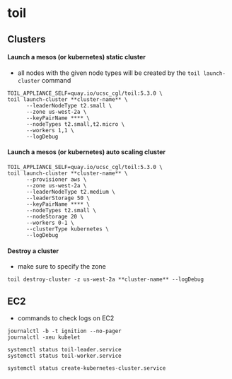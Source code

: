 # toil

## Clusters

#### Launch a mesos (or kubernetes) static cluster

- all nodes with the given node types will be created by the `toil launch-cluster` command

```shell
TOIL_APPLIANCE_SELF=quay.io/ucsc_cgl/toil:5.3.0 \
toil launch-cluster **cluster-name** \
      --leaderNodeType t2.small \
      --zone us-west-2a \
      --keyPairName **** \
      --nodeTypes t2.small,t2.micro \
      --workers 1,1 \
      --logDebug
```

#### Launch a mesos (or kubernetes) auto scaling cluster

```shell
TOIL_APPLIANCE_SELF=quay.io/ucsc_cgl/toil:5.3.0 \
toil launch-cluster **cluster-name** \
      --provisioner aws \
      --zone us-west-2a \
      --leaderNodeType t2.medium \
      --leaderStorage 50 \
      --keyPairName **** \
      --nodeTypes t2.small \
      --nodeStorage 20 \
      --workers 0-1 \
      --clusterType kubernetes \
      --logDebug
```

#### Destroy a cluster

* make sure to specify the zone

```shell
toil destroy-cluster -z us-west-2a **cluster-name** --logDebug
```

## EC2

* commands to check logs on EC2
```
journalctl -b -t ignition --no-pager
journalctl -xeu kubelet

systemctl status toil-leader.service
systemctl status toil-worker.service

systemctl status create-kubernetes-cluster.service
```

